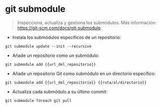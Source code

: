 # git submodule

> Inspecciona, actualiza y gestiona los submódulos.
> Más información: <https://git-scm.com/docs/git-submodule>.

- Instala los submódulos específicos de un repositorio:

`git submodule update --init --recursive`

- Añade un repositorio como un submódulo:

`git submodule add {{url_del_repositorio}}`

- Añade un repositorio Git como submódulo en un directorio específico:

`git submodule add {{url_del_repositorio}} {{ruta/al/directorio}}`

- Actualiza cada submódulo a su último commit:

`git submodule foreach git pull`
